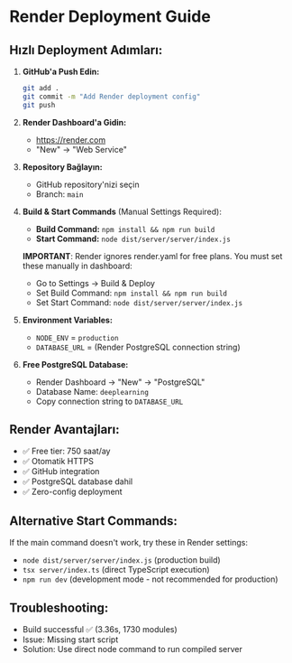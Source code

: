 # Render Deployment Guide

## Hızlı Deployment Adımları:

1. **GitHub'a Push Edin:**
   ```bash
   git add .
   git commit -m "Add Render deployment config"
   git push
   ```

2. **Render Dashboard'a Gidin:**
   - https://render.com
   - "New" → "Web Service"

3. **Repository Bağlayın:**
   - GitHub repository'nizi seçin
   - Branch: `main`

4. **Build & Start Commands** (Manual Settings Required):
   - **Build Command:** `npm install && npm run build`
   - **Start Command:** `node dist/server/server/index.js`
   
   **IMPORTANT**: Render ignores render.yaml for free plans. You must set these manually in dashboard:
   - Go to Settings → Build & Deploy
   - Set Build Command: `npm install && npm run build`
   - Set Start Command: `node dist/server/server/index.js`

5. **Environment Variables:**
   - `NODE_ENV` = `production`
   - `DATABASE_URL` = (Render PostgreSQL connection string)

6. **Free PostgreSQL Database:**
   - Render Dashboard → "New" → "PostgreSQL"
   - Database Name: `deeplearning`
   - Copy connection string to `DATABASE_URL`

## Render Avantajları:
- ✅ Free tier: 750 saat/ay
- ✅ Otomatik HTTPS
- ✅ GitHub integration
- ✅ PostgreSQL database dahil
- ✅ Zero-config deployment

## Alternative Start Commands:
If the main command doesn't work, try these in Render settings:
- `node dist/server/server/index.js` (production build)
- `tsx server/index.ts` (direct TypeScript execution)
- `npm run dev` (development mode - not recommended for production)

## Troubleshooting:
- Build successful ✅ (3.36s, 1730 modules)
- Issue: Missing start script
- Solution: Use direct node command to run compiled server